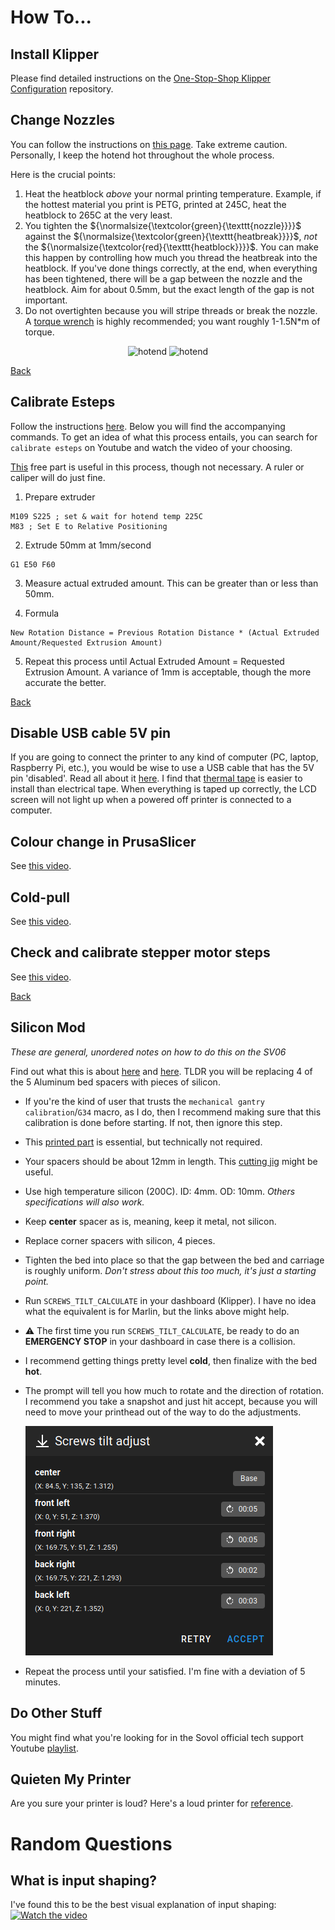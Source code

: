 # How To...

## Install Klipper

Please find detailed instructions on the [One-Stop-Shop Klipper Configuration](https://github.com/bassamanator/Sovol-SV06-firmware) repository.

## Change Nozzles

You can follow the instructions on [this page](https://help.prusa3d.com/article/changing-replacing-the-nozzle-mini_134235). Take extreme caution. Personally, I keep the hotend hot throughout the whole process.

Here is the crucial points:

1. Heat the heatblock _above_ your normal printing temperature. Example, if the hottest material you print is PETG, printed at 245C, heat the heatblock to 265C at the very least.
2. You tighten the ${\normalsize{\textcolor{green}{\texttt{nozzle}}}}$ against the ${\normalsize{\textcolor{green}{\texttt{heatbreak}}}}$, _not_ the ${\normalsize{\textcolor{red}{\texttt{heatblock}}}}$. You can make this happen by controlling how much you thread the heatbreak into the heatblock. If you've done things correctly, at the end, when everything has been tightened, there will be a gap between the nozzle and the heatblock. Aim for about 0.5mm, but the exact length of the gap is not important.
3. Do not overtighten because you will stripe threads or break the nozzle. A [torque wrench](https://www.thingiverse.com/thing:4738816) is highly recommended; you want roughly 1-1.5N\*m of torque.

<div align='center'>
    <img src="./images/heatblock/nozzle-heatblock-gap.jpg" height="200" alt='hotend'/>
    <img src="./images/nozzle-gap.jpg" height="200" alt='hotend'/>
</div>

[Back](./README.md#outline)

## Calibrate Esteps

Follow the instructions [here](https://www.klipper3d.org/Rotation_Distance.html#calibrating-rotation_distance-on-extruders). Below you will find the accompanying commands. To get an idea of what this process entails, you can search for `calibrate esteps` on Youtube and watch the video of your choosing.

[This](https://thangs.com/designer/MihaiDesigns/3d-model/Extruder%20E-steps%20calibration%20tool-47802) free part is useful in this process, though not necessary. A ruler or caliper will do just fine.

1. Prepare extruder

```
M109 S225 ; set & wait for hotend temp 225C
M83 ; Set E to Relative Positioning
```

2. Extrude 50mm at 1mm/second

```
G1 E50 F60
```

3. Measure actual extruded amount. This can be greater than or less than 50mm.

4. Formula

```
New Rotation Distance = Previous Rotation Distance * (Actual Extruded Amount/Requested Extrusion Amount)
```

5. Repeat this process until Actual Extruded Amount = Requested Extrusion Amount. A variance of 1mm is acceptable, though the more accurate the better.

[Back](./README.md#outline)

## Disable USB cable 5V pin

If you are going to connect the printer to any kind of computer (PC, laptop, Raspberry Pi, etc.), you would be wise to use a USB cable that has the 5V pin 'disabled'. Read all about it [here](https://community.octoprint.org/t/put-tape-on-the-5v-pin-why-and-how/13574). I find that [thermal tape](https://s.click.aliexpress.com/e/_DEqaSAr) is easier to install than electrical tape. When everything is taped up correctly, the LCD screen will not light up when a powered off printer is connected to a computer.

## Colour change in PrusaSlicer

See [this video](https://youtu.be/MjOsKk7nB4s).

## Cold-pull

See [this video](https://youtu.be/hBkTeXxcFi8).

## Check and calibrate stepper motor steps

See [this video](https://youtu.be/ZfqeTzc3NpM).

[Back](./README.md#outline)

## Silicon Mod

_These are general, unordered notes on how to do this on the SV06_

Find out what this is about [here](https://www.schweinert.com/silicone-bed-level-mod-prusa-mk3/) and [here](https://github.com/bbbenji/PMSBLM#cons). TLDR you will be replacing 4 of the 5 Aluminum bed spacers with pieces of silicon.

- If you're the kind of user that trusts the `mechanical gantry calibration`/`G34` macro, as I do, then I recommend making sure that this calibration is done before starting. If not, then ignore this step.
- This [printed part](https://www.printables.com/model/43629-prusa-mini-silicone-bed-leveling-mod-bed-tightenin) is essential, but technically not required.
- Your spacers should be about 12mm in length. This [cutting jig](./parts/jig-hose-cutter-D10mm-L14mm.3mf) might be useful.
- Use high temperature silicon (200C). ID: 4mm. OD: 10mm. _Others specifications will also work._
- Keep **center** spacer as is, meaning, keep it metal, not silicon.
- Replace corner spacers with silicon, 4 pieces.
- Tighten the bed into place so that the gap between the bed and carriage is roughly uniform. _Don't stress about this too much, it's just a starting point._
- Run `SCREWS_TILT_CALCULATE` in your dashboard (Klipper). I have no idea what the equivalent is for Marlin, but the links above might help.
- ⚠️ The first time you run `SCREWS_TILT_CALCULATE`, be ready to do an **EMERGENCY STOP** in your dashboard in case there is a collision.
- I recommend getting things pretty level **cold**, then finalize with the bed **hot**.
- The prompt will tell you how much to rotate and the direction of rotation. I recommend you take a snapshot and just hit accept, because you will need to move your printhead out of the way to do the adjustments.

  ![SCREWS_TILT_CALCULATE](./images/screws_tilt_calculate.png)

- Repeat the process until your satisfied. I'm fine with a deviation of 5 minutes.

## Do Other Stuff

You might find what you're looking for in the Sovol official tech support Youtube [playlist](https://youtube.com/playlist?list=PLR9JZRQ01t7lgsgEfBYiTzZKhnPCwkUZ6&si=Uo920LnMR7Sp3NTe).

## Quieten My Printer

Are you sure your printer is loud? Here's a loud printer for [reference](https://youtu.be/sKfnZUF6sCs?si=elc64Y2rLS-43OFA).

# Random Questions

## What is input shaping?

I've found this to be the best visual explanation of input shaping:
<a href="https://youtu.be/5fOhi-LL9dU?si=elFdOF6QNNVSGHhy" target="_blank">
<img src="https://img.youtube.com/vi/5fOhi-LL9dU/hqdefault.jpg" alt="Watch the video" width="45%"/>
</a>
